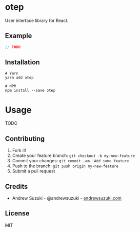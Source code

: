 # otep

User interface library for React.

## Example

```javascript
// TODO
```

## Installation

```
# Yarn
yarn add otep

# NPM
npm install --save otep
```

# Usage

TODO

## Contributing

1. Fork it!
2. Create your feature branch: `git checkout -b my-new-feature`
3. Commit your changes: `git commit -am 'Add some feature'`
4. Push to the branch: `git push origin my-new-feature`
5. Submit a pull request

## Credits

* Andrew Suzuki - @andrewsuzuki - [andrewsuzuki.com](http://andrewsuzuki.com)

## License

MIT
